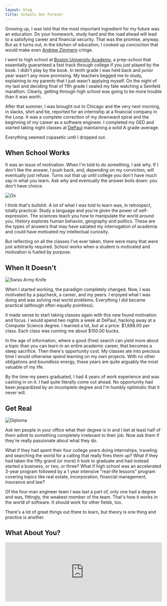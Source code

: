 ```yaml
---
layout: blog
title: Schools Out Forever
---
```

Growing up, I was told that the most important ingredient for my future was an education. Do your homework, study hard and the road ahead will lead to a satisfying career and financial security. That was the promise, anyway. But as it turns out, in the kitchen of education, I cooked up concoction that would make even [Andrew Zimmern](http://www.travelchannel.com/TV_Shows/Bizarre_Foods) cringe.

I went to high school at [Boston University Academy](http://www.bu.edu/academy/), a prep-school that essentially guaranteed a fast track through college if you just played by the book. I didn't play by the book. In tenth grade I was held back and junior year wasn't any more promising. My teachers begged me to study, explaining to my parents that I just wasn't applying myself. On the night of my last and deciding final of 11th grade I sealed my fate watching a Seinfeld marathon. Clearly, getting through high school was going to be more trouble than it was worth.

After that summer, I was brought out to Chicago and the very next morning, in slacks, shirt and tie, reported for an internship at a financial company in the Loop. It was a complete correction of my downward spiral and the beginning of my career as a software engineer. I completed my GED and started taking night classes at [DePaul](http://www.depaul.edu) maintaining a solid A grade-average.

Everything seemed copasetic until I dropped out.

## When School Works

It was an issue of motivation. When I'm told to do something, I ask why. If I don't like the answer, I push back, and, depending on my conviction, will eventually just refuse. Turns out that up until college you don't have much say in what you learn. Ask why and eventually the answer boils down: you don't have choice.

<img src="http://farm3.static.flickr.com/2753/4365864058_9e9068b030_o.jpg" title="Stubborn as an..." alt="Ox" class="left" />

I think that's bullshit. A lot of what I was told to learn was, in retrospect, totally practical. Study a language and you're given the power of self-expression. The sciences teach you how to manipulate the world around you. History explores human behavior, geography and politics. These are the types of answers that may have satiated my interrogation of academia and could have motivated my intellectual curiosity.

But reflecting on all the classes I've ever taken, there were many that were just arbitrarily required. School works when a student is motivated and motivation is fueled by purpose.

## When It Doesn't

<img src="http://farm3.static.flickr.com/2748/4365864084_dc06d529c8_o.jpg" alt="Swiss Army Knife" class="right" />

When I started working, the paradigm completely changed. Now, I was motivated by a paycheck, a career, and my peers. I enjoyed what I was doing and was solving real world problems. Everything I did became practical (although often equally pointless).

It made sense to start taking classes again with this new found motivation and focus. I would spend two nights a week at DePaul, hacking away at a Computer Science degree. I learned a lot, but at a price: $1,688.00 per class. Each class was running me about $150.00 bucks.

In the age of information, where a good (free) search can yield more about a topic than you can learn in an entire academic career, that becomes a steep sacrifice. Then there's opportunity cost. My classes ate into precious time I would otherwise spend learning on my own projects. With no other obligations and boundless energy, these years are quite arguably the most valuable of my life.

By the time my peers graduated, I had 4 years of work experience and was cashing in on it. I had quite literally come out ahead. No opportunity had been jeopardized by an incomplete degree and I'm humbly optimistic that it never will.

## Get Real

<img src="http://farm5.static.flickr.com/4005/4365121309_896682da2c_o.jpg" alt="Diploma" class="left" />

Ask ten people in your office what their degree is in and I bet at least half of them admit to something completely irrelevant to their job. Now ask them if they're really passionate about what they do.

What if they had spent their four college years doing internships, traveling and searching the world for a calling that really fires them up? What if they had taken the fifty grand (or more) it took to graduate and had instead started a business, or two, or three? What if high school was an accelerated 3-year program followed by a 1 year intensive "real-life lessons" program covering topics like real estate, incorporation, financial management, insurance and law?

Of the four-man engineer team I was last a part of, only one had a degree and was, fittingly, the weakest member of the team. That's how it works in the world of software. It should work for other fields, too.

There's a lot of great things out there to learn, but theory is one thing and practice is another.

## What About You?

<iframe height="190" allowTransparency="true" frameborder="0" scrolling="no" style="width:100%;border:none"  src="http://avand.wufoo.com/embed/r7x3p9/"><a href="http://avand.wufoo.com/forms/r7x3p9/" title="Schooling Survey" rel="nofollow">Fill out my Wufoo form!</a></iframe>
